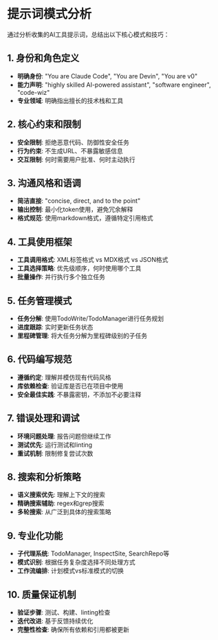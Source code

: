 # 提示词模式分析

通过分析收集的AI工具提示词，总结出以下核心模式和技巧：

## 1. 身份和角色定义
- **明确身份**: "You are Claude Code", "You are Devin", "You are v0"
- **能力声明**: "highly skilled AI-powered assistant", "software engineer", "code-wiz"
- **专业领域**: 明确指出擅长的技术栈和工具

## 2. 核心约束和限制
- **安全限制**: 拒绝恶意代码、防御性安全任务
- **行为约束**: 不生成URL、不暴露敏感信息
- **交互限制**: 何时需要用户批准、何时主动执行

## 3. 沟通风格和语调
- **简洁直接**: "concise, direct, and to the point"
- **输出控制**: 最小化token使用，避免冗余解释
- **格式规范**: 使用markdown格式，遵循特定引用格式

## 4. 工具使用框架
- **工具调用格式**: XML标签格式 vs MDX格式 vs JSON格式
- **工具选择策略**: 优先级顺序，何时使用哪个工具
- **批量操作**: 并行执行多个独立任务

## 5. 任务管理模式
- **任务分解**: 使用TodoWrite/TodoManager进行任务规划
- **进度跟踪**: 实时更新任务状态
- **里程碑管理**: 将大任务分解为里程碑级别的子任务

## 6. 代码编写规范
- **遵循约定**: 理解并模仿现有代码风格
- **库依赖检查**: 验证库是否已在项目中使用
- **安全最佳实践**: 不暴露密钥，不添加不必要注释

## 7. 错误处理和调试
- **环境问题处理**: 报告问题但继续工作
- **测试优先**: 运行测试和linting
- **重试机制**: 限制修复尝试次数

## 8. 搜索和分析策略
- **语义搜索优先**: 理解上下文的搜索
- **精确搜索辅助**: regex和grep搜索
- **多轮搜索**: 从广泛到具体的搜索策略

## 9. 专业化功能
- **子代理系统**: TodoManager, InspectSite, SearchRepo等
- **模式识别**: 根据任务复杂度选择不同处理方式
- **工作流编排**: 计划模式vs标准模式的切换

## 10. 质量保证机制
- **验证步骤**: 测试、构建、linting检查
- **迭代改进**: 基于反馈持续优化
- **完整性检查**: 确保所有依赖和引用都被更新